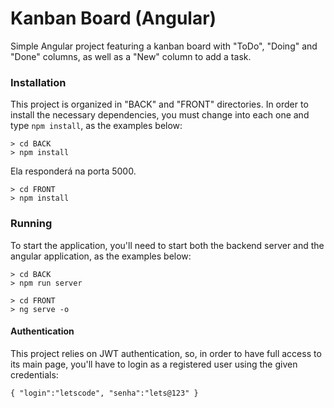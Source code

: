 # Kanban Board (Angular)

Simple Angular project featuring a kanban board with "ToDo", "Doing" and "Done" columns, as well as a "New" column to add a task.

### Installation

This project is organized in "BACK" and "FRONT" directories. In order to install the necessary dependencies, you must change into each one and type <code>npm install</code>, as the examples below:

```
> cd BACK
> npm install
```

Ela responderá na porta 5000.

```
> cd FRONT
> npm install
```

### Running

To start the application, you'll need to start both the backend server and the angular application, as the examples below:

```
> cd BACK
> npm run server
```
```
> cd FRONT
> ng serve -o
```

#### Authentication

This project relies on JWT authentication, so, in order to have full access to its main page, you'll have to login as a registered user using the given credentials:

```
{ "login":"letscode", "senha":"lets@123" }
```